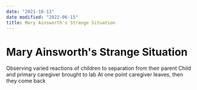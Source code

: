 ```yaml
---
date: "2021-10-13"
date modified: "2022-06-15"
title: Mary Ainsworth's Strange Situation
---
```


# Mary Ainsworth's Strange Situation
Observing varied reactions of children to separation from their parent
Child and primary caregiver brought to lab
At one point caregiver leaves, then they come back
